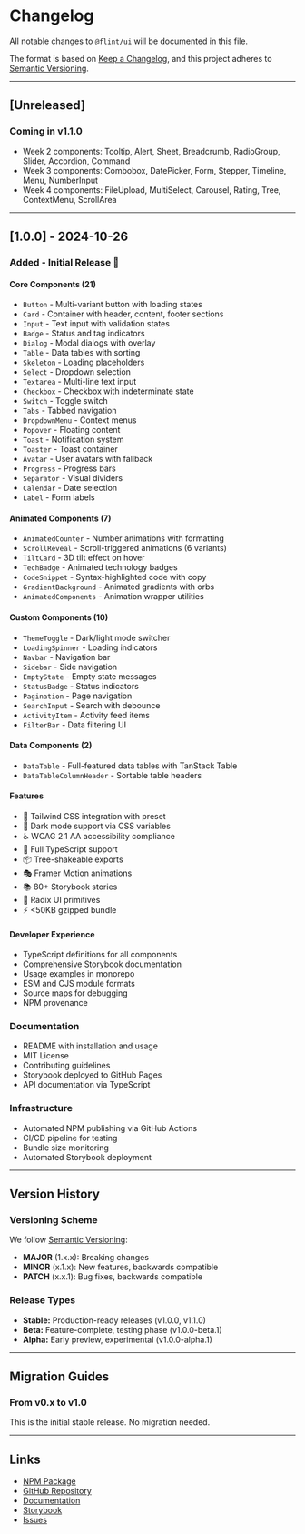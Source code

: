 # Changelog

All notable changes to `@flint/ui` will be documented in this file.

The format is based on [Keep a Changelog](https://keepachangelog.com/en/1.0.0/),
and this project adheres to [Semantic Versioning](https://semver.org/spec/v2.0.0.html).

---

## [Unreleased]

### Coming in v1.1.0
- Week 2 components: Tooltip, Alert, Sheet, Breadcrumb, RadioGroup, Slider, Accordion, Command
- Week 3 components: Combobox, DatePicker, Form, Stepper, Timeline, Menu, NumberInput
- Week 4 components: FileUpload, MultiSelect, Carousel, Rating, Tree, ContextMenu, ScrollArea

---

## [1.0.0] - 2024-10-26

### Added - Initial Release 🚀

#### Core Components (21)
- `Button` - Multi-variant button with loading states
- `Card` - Container with header, content, footer sections
- `Input` - Text input with validation states
- `Badge` - Status and tag indicators
- `Dialog` - Modal dialogs with overlay
- `Table` - Data tables with sorting
- `Skeleton` - Loading placeholders
- `Select` - Dropdown selection
- `Textarea` - Multi-line text input
- `Checkbox` - Checkbox with indeterminate state
- `Switch` - Toggle switch
- `Tabs` - Tabbed navigation
- `DropdownMenu` - Context menus
- `Popover` - Floating content
- `Toast` - Notification system
- `Toaster` - Toast container
- `Avatar` - User avatars with fallback
- `Progress` - Progress bars
- `Separator` - Visual dividers
- `Calendar` - Date selection
- `Label` - Form labels

#### Animated Components (7)
- `AnimatedCounter` - Number animations with formatting
- `ScrollReveal` - Scroll-triggered animations (6 variants)
- `TiltCard` - 3D tilt effect on hover
- `TechBadge` - Animated technology badges
- `CodeSnippet` - Syntax-highlighted code with copy
- `GradientBackground` - Animated gradients with orbs
- `AnimatedComponents` - Animation wrapper utilities

#### Custom Components (10)
- `ThemeToggle` - Dark/light mode switcher
- `LoadingSpinner` - Loading indicators
- `Navbar` - Navigation bar
- `Sidebar` - Side navigation
- `EmptyState` - Empty state messages
- `StatusBadge` - Status indicators
- `Pagination` - Page navigation
- `SearchInput` - Search with debounce
- `ActivityItem` - Activity feed items
- `FilterBar` - Data filtering UI

#### Data Components (2)
- `DataTable` - Full-featured data tables with TanStack Table
- `DataTableColumnHeader` - Sortable table headers

#### Features
- 🎨 Tailwind CSS integration with preset
- 🌙 Dark mode support via CSS variables
- ♿ WCAG 2.1 AA accessibility compliance
- 📘 Full TypeScript support
- 📦 Tree-shakeable exports
- 🎭 Framer Motion animations
- 📚 80+ Storybook stories
- 🔧 Radix UI primitives
- ⚡ <50KB gzipped bundle

#### Developer Experience
- TypeScript definitions for all components
- Comprehensive Storybook documentation
- Usage examples in monorepo
- ESM and CJS module formats
- Source maps for debugging
- NPM provenance

### Documentation
- README with installation and usage
- MIT License
- Contributing guidelines
- Storybook deployed to GitHub Pages
- API documentation via TypeScript

### Infrastructure
- Automated NPM publishing via GitHub Actions
- CI/CD pipeline for testing
- Bundle size monitoring
- Automated Storybook deployment

---

## Version History

### Versioning Scheme

We follow [Semantic Versioning](https://semver.org/):
- **MAJOR** (1.x.x): Breaking changes
- **MINOR** (x.1.x): New features, backwards compatible
- **PATCH** (x.x.1): Bug fixes, backwards compatible

### Release Types

- **Stable:** Production-ready releases (v1.0.0, v1.1.0)
- **Beta:** Feature-complete, testing phase (v1.0.0-beta.1)
- **Alpha:** Early preview, experimental (v1.0.0-alpha.1)

---

## Migration Guides

### From v0.x to v1.0

This is the initial stable release. No migration needed.

---

## Links

- [NPM Package](https://www.npmjs.com/package/@flint/ui)
- [GitHub Repository](https://github.com/flint-organization/flint-ui)
- [Documentation](https://docs.flint-ui.com)
- [Storybook](https://flint-organization.github.io/flint-ui)
- [Issues](https://github.com/flint-organization/flint-ui/issues)
